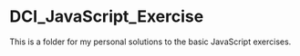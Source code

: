 # DCI_JavaScript_Exercise
This is a folder for my personal solutions to the basic JavaScript exercises. 
